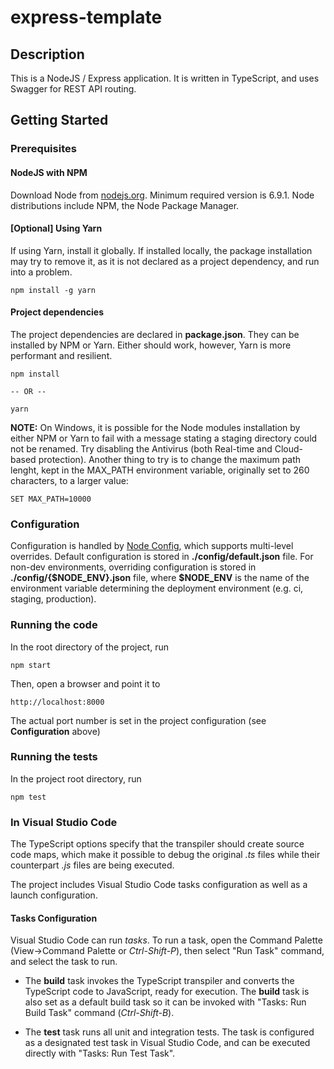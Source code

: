 # express-template

## Description
This is a NodeJS / Express application. It is written in TypeScript, and uses Swagger for REST API routing.

## Getting Started

### Prerequisites

#### NodeJS with NPM
Download Node from [nodejs.org](https://nodejs.org). Minimum required version is 6.9.1. Node distributions include NPM, the Node Package Manager.

#### [Optional] Using Yarn
If using Yarn, install it globally. If installed locally, the package installation may try to remove it, as it is not declared as a project dependency, and run into a problem.
```
npm install -g yarn
```

#### Project dependencies
The project dependencies are declared in **package.json**. They can be installed by NPM or Yarn. Either should work, however, Yarn is more performant and resilient.
```
npm install

-- OR --

yarn
```
**NOTE:** On Windows, it is possible for the Node modules installation by either NPM or Yarn to fail with a message stating a staging directory could not be renamed. Try disabling the Antivirus (both Real-time and Cloud-based protection). Another thing to try is to change the maximum path lenght, kept in the MAX_PATH environment variable, originally set to 260 characters, to a larger value:
```
SET MAX_PATH=10000
```

### Configuration
Configuration is handled by [Node Config](https://www.npmjs.com/package/config), which supports multi-level overrides. Default configuration is stored in **./config/default.json** file. For non-dev environments, overriding configuration is stored in **./config/{$NODE\_ENV}.json** file, where **$NODE\_ENV** is the name of the environment variable determining the deployment environment (e.g. ci, staging, production).

### Running the code
In the root directory of the project, run
```
npm start
```
Then, open a browser and point it to
```
http://localhost:8000
```
The actual port number is set in the project configuration (see **Configuration** above)

### Running the tests
In the project root directory, run
```
npm test
```

### In Visual Studio Code
The TypeScript options specify that the transpiler should create source code maps, which make it possible to debug the original *.ts* files while their counterpart *.js* files are being executed.

The project includes Visual Studio Code tasks configuration as well as a launch configuration.

#### Tasks Configuration
Visual Studio Code can run *tasks*. To run a task, open the Command Palette (View->Command Palette or *Ctrl-Shift-P*), then select "Run Task" command, and select the task to run.

- The **build** task invokes the TypeScript transpiler and converts the TypeScript code to JavaScript, ready for execution. The **build** task is also set as a default build task so it can be invoked with "Tasks: Run Build Task" command (*Ctrl-Shift-B*).

- The **test** task runs all unit and integration tests. The task is configured as a designated test task in Visual Studio Code, and can be executed directly with "Tasks: Run Test Task".
